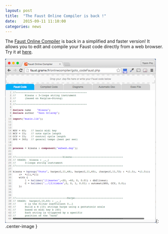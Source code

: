 ```yaml
---
layout: post
title:  "The Faust Online Compiler is back !"
date:   2015-09-11 11:10:00
categories: news
---
```

The [Faust Online Compiler](/onlinecompiler) is back in a simplified and faster version! It allows you to edit and compile your Faust code directly from a web browser. Try it at [here](/onlinecompiler).

![onlinecompiler](/images/onlinecompiler.png){: .center-image }
